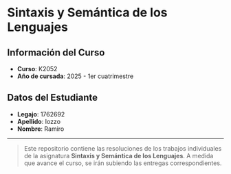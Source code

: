 # Sintaxis y Semántica de los Lenguajes

## Información del Curso

- **Curso**: K2052
- **Año de cursada**: 2025 - 1er cuatrimestre

## Datos del Estudiante

- **Legajo**: 1762692
- **Apellido**: Iozzo
- **Nombre**: Ramiro

---

> Este repositorio contiene las resoluciones de los trabajos individuales de la asignatura **Sintaxis y Semántica de los Lenguajes**. A medida que avance el curso, se irán subiendo las entregas correspondientes.
